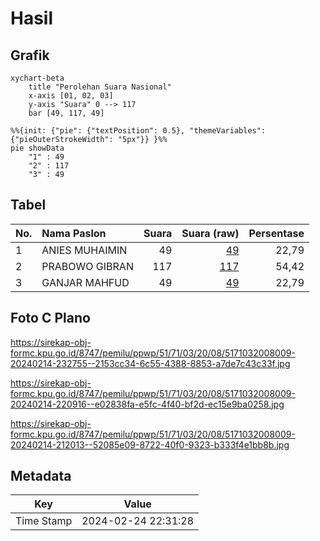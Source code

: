 # Hasil

## Grafik

```mermaid
xychart-beta
    title "Perolehan Suara Nasional"
    x-axis [01, 02, 03]
    y-axis "Suara" 0 --> 117
    bar [49, 117, 49]
```

```mermaid
%%{init: {"pie": {"textPosition": 0.5}, "themeVariables": {"pieOuterStrokeWidth": "5px"}} }%%
pie showData
    "1" : 49
    "2" : 117
    "3" : 49
```

## Tabel

| No. | Nama Paslon    | Suara | Suara (raw) | Persentase |
|:--- |:-------------- | -----:| -----------:| ----------:|
| 1   | ANIES MUHAIMIN | 49    | [49][p-1]   | 22,79      |
| 2   | PRABOWO GIBRAN | 117   | [117][p-2]  | 54,42      |
| 3   | GANJAR MAHFUD  | 49    | [49][p-3]   | 22,79      |


[p-1]: https://github.com/gigit-pemilu/pemilu-2024/blob/main/pilpres/hitung-suara/sub/51-bali/sub/71-kota-denpasar/sub/03-denpasar-barat/sub/2008-tegal-harum/sub/009-tps/sub/paslon-1.txt
[p-2]: https://github.com/gigit-pemilu/pemilu-2024/blob/main/pilpres/hitung-suara/sub/51-bali/sub/71-kota-denpasar/sub/03-denpasar-barat/sub/2008-tegal-harum/sub/009-tps/sub/paslon-2.txt
[p-3]: https://github.com/gigit-pemilu/pemilu-2024/blob/main/pilpres/hitung-suara/sub/51-bali/sub/71-kota-denpasar/sub/03-denpasar-barat/sub/2008-tegal-harum/sub/009-tps/sub/paslon-3.txt

## Foto C Plano

https://sirekap-obj-formc.kpu.go.id/8747/pemilu/ppwp/51/71/03/20/08/5171032008009-20240214-232755--2153cc34-6c55-4388-8853-a7de7c43c33f.jpg

https://sirekap-obj-formc.kpu.go.id/8747/pemilu/ppwp/51/71/03/20/08/5171032008009-20240214-220916--e02838fa-e5fc-4f40-bf2d-ec15e9ba0258.jpg

https://sirekap-obj-formc.kpu.go.id/8747/pemilu/ppwp/51/71/03/20/08/5171032008009-20240214-212013--52085e09-8722-40f0-9323-b333f4e1bb8b.jpg


## Metadata

| Key        | Value               |
| ---------- | ------------------- |
| Time Stamp | 2024-02-24 22:31:28 |



